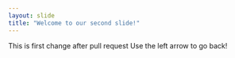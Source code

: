 ```yaml
---
layout: slide
title: "Welcome to our second slide!"
---
```

This is first change after pull request
Use the left arrow to go back!
